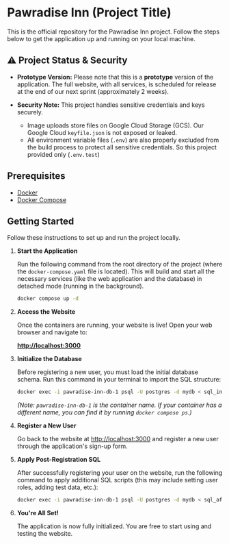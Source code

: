 # Pawradise Inn (Project Title)

This is the official repository for the Pawradise Inn project. Follow the steps below to get the application up and running on your local machine.

## ⚠️ Project Status & Security

* **Prototype Version:** Please note that this is a **prototype** version of the application. The full website, with all services, is scheduled for release at the end of our next sprint (approximately 2 weeks).

* **Security Note:** This project handles sensitive credentials and keys securely.
    * Image uploads store files on Google Cloud Storage (GCS). Our Google Cloud `keyfile.json` is not exposed or leaked.
    * All environment variable files (`.env`) are also properly excluded from the build process to protect all sensitive credentials. So this project provided only (`.env.test`)

## Prerequisites

-   [Docker](https://www.docker.com/get-started)
-   [Docker Compose](https://docs.docker.com/compose/install/)

## Getting Started

Follow these instructions to set up and run the project locally.

1.  **Start the Application**

    Run the following command from the root directory of the project (where the `docker-compose.yaml` file is located). This will build and start all the necessary services (like the web application and the database) in detached mode (running in the background).

    ```bash
    docker compose up -d
    ```

2.  **Access the Website**

    Once the containers are running, your website is live! Open your web browser and navigate to:

    [**http://localhost:3000**](http://localhost:3000)

3.  **Initialize the Database**

    Before registering a new user, you must load the initial database schema. Run this command in your terminal to import the SQL structure:

    ```bash
    docker exec -i pawradise-inn-db-1 psql -U postgres -d mydb < sql_initial.sql
    ```
    *(Note: `pawradise-inn-db-1` is the container name. If your container has a different name, you can find it by running `docker compose ps`.)*

4.  **Register a New User**

    Go back to the website at [http://localhost:3000](http://localhost:3000) and register a new user through the application's sign-up form.

5.  **Apply Post-Registration SQL**

    After successfully registering your user on the website, run the following command to apply additional SQL scripts (this may include setting user roles, adding test data, etc.):

    ```bash
    docker exec -i pawradise-inn-db-1 psql -U postgres -d mydb < sql_after_register.sql
    ```

6.  **You're All Set!**

    The application is now fully initialized. You are free to start using and testing the website.
